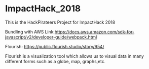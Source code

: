 # ImpactHack_2018
This is the HackPirateers Project for ImpactHack 2018


Bundling with AWS Link:https://docs.aws.amazon.com/sdk-for-javascript/v2/developer-guide/webpack.html



Flourish: https://public.flourish.studio/story/954/ 

Flourish is a visualization tool which allows us to visual data in many different forms such as a globe, map, graphs,etc.

